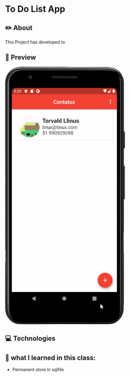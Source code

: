 # To Do List App

## ✏️ About
This Project has developed to

## 📱 Preview

![](.github/preview.gif)

## 💻 Technologies 



## 🧠 what I learned in this class:
- Permanent store in sqlfile